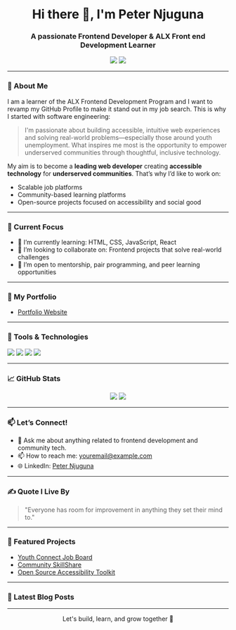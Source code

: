 <!-- GitHub Profile README Template -->

<h1 align="center">Hi there 👋, I'm Peter Njuguna</h1>
<h3 align="center">A passionate Frontend Developer & ALX Front end Development Learner</h3>

<p align="center">
  <a href="https://www.linkedin.com/in/peter-njuguna-860628294/" target="_blank"><img src="https://img.shields.io/badge/LinkedIn-blue?style=for-the-badge&logo=linkedin&logoColor=white"/></a>
  <a href="mailto:youremail@example.com" target="_blank"><img src="https://img.shields.io/badge/Email-red?style=for-the-badge&logo=gmail&logoColor=white"/></a>
</p>

---

### 🚀 About Me

I am a learner of the ALX Frontend Development Program and I want to revamp my GitHub Profile to make it stand out in my job search. This is why I started with software engineering:

> I'm passionate about building accessible, intuitive web experiences and solving real-world problems—especially those around youth unemployment. What inspires me most is the opportunity to empower underserved communities through thoughtful, inclusive technology.

My aim is to become a **leading web developer** creating **accessible technology** for **underserved communities**. That’s why I’d like to work on:
- Scalable job platforms
- Community-based learning platforms
- Open-source projects focused on accessibility and social good

---

### 💼 Current Focus
- 🌱 I’m currently learning: HTML, CSS, JavaScript, React
- 👯 I’m looking to collaborate on: Frontend projects that solve real-world challenges
- 🤝 I’m open to mentorship, pair programming, and peer learning opportunities

---

### 📌 My Portfolio
- [Portfolio Website](https://yourportfolio.link)

---

### 🔨 Tools & Technologies
<p>
  <img src="https://img.shields.io/badge/HTML5-E34F26?style=for-the-badge&logo=html5&logoColor=white"/>
  <img src="https://img.shields.io/badge/CSS3-1572B6?style=for-the-badge&logo=css3&logoColor=white"/>
  <img src="https://img.shields.io/badge/JavaScript-F7DF1E?style=for-the-badge&logo=javascript&logoColor=black"/>
  <img src="https://img.shields.io/badge/React-61DAFB?style=for-the-badge&logo=react&logoColor=black"/>
</p>

---

### 📈 GitHub Stats
<p align="center">
  <img src="https://github-readme-stats.vercel.app/api?username=yourusername&show_icons=true&theme=tokyonight"/>
  <img src="https://github-readme-streak-stats.herokuapp.com/?user=yourusername&theme=tokyonight"/>
</p>

---

### 📫 Let’s Connect!
- 💬 Ask me about anything related to frontend development and community tech.
- 📫 How to reach me: youremail@example.com
- 🌐 LinkedIn: [Peter Njuguna](https://www.linkedin.com/in/peter-njuguna-860628294/)

---

### ✍️ Quote I Live By
> "Everyone has room for improvement in anything they set their mind to."

---

### 🌟 Featured Projects
- [Youth Connect Job Board](#)
- [Community SkillShare](#)
- [Open Source Accessibility Toolkit](#)

---

### 📅 Latest Blog Posts
<!-- BLOG-POST-LIST:START -->
<!-- BLOG-POST-LIST:END -->

---

<p align="center">Let's build, learn, and grow together 🚀</p>

